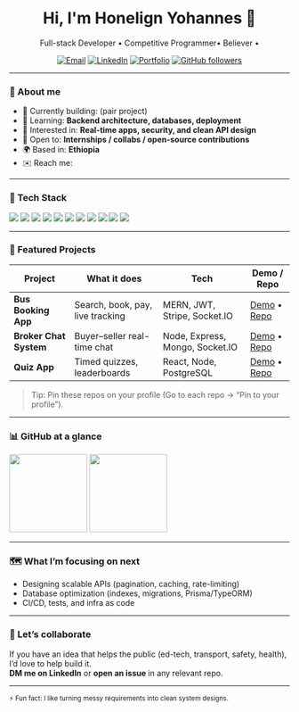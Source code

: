 <h1 align="center">Hi, I'm Honelign Yohannes 👋</h1>
<p align="center">
  Full-stack Developer • Competitive Programmer• Believer • 
</p>

<!-- Quick badges -->
<p align="center">
  <a href="mailto:<liranso392@gmail.com>"><img alt="Email" src="https://img.shields.io/badge/Email-Contact-informational?logo=gmail"></a>
  <a href="https://www.linkedin.com/in/<your-linkedin>"><img alt="LinkedIn" src="https://img.shields.io/badge/LinkedIn-Connect-blue?logo=linkedin"></a>
  <a href="https://<your-portfolio-domain>"><img alt="Portfolio" src="https://img.shields.io/badge/Portfolio-Visit-brightgreen?logo=vercel"></a>
  <a href="https://github.com/<your-username>?tab=followers"><img alt="GitHub followers" src="https://img.shields.io/github/followers/<your-username>?style=social"></a>
</p>

---

### 🚀 About me
- 🔭 Currently building: **<your current project>** (pair project)
- 🌱 Learning: **Backend architecture, databases, deployment**
- 🧰 Interested in: **Real-time apps, security, and clean API design**
- 🤝 Open to: **Internships / collabs / open-source contributions**
- 🌍 Based in: **Ethiopia**
- ✉️ Reach me: **<your-email>**

---

### 🧩 Tech Stack
<p>
  <!-- Keep it simple with badges. Add/remove as needed. -->
  <img src="https://img.shields.io/badge/JavaScript-ES6+-yellow?logo=javascript" />
  <img src="https://img.shields.io/badge/TypeScript-✨-blue?logo=typescript" />
  <img src="https://img.shields.io/badge/Node.js-Runtime-green?logo=node.js" />
  <img src="https://img.shields.io/badge/Express.js-API-black?logo=express" />
  <img src="https://img.shields.io/badge/React-UI-61DAFB?logo=react" />
  <img src="https://img.shields.io/badge/MongoDB-Database-4ea94b?logo=mongodb" />
  <img src="https://img.shields.io/badge/PostgreSQL-Database-336791?logo=postgresql" />
  <img src="https://img.shields.io/badge/Socket.IO-Realtime-black?logo=socketdotio" />
  <img src="https://img.shields.io/badge/JWT-Auth-orange?logo=jsonwebtokens" />
  <img src="https://img.shields.io/badge/Docker-Containers-2496ED?logo=docker" />
  <img src="https://img.shields.io/badge/Render-Deploy-46e3b7?logo=render" />
</p>

---

### 🌟 Featured Projects
<!-- Replace rows with your best 3–6 projects -->
| Project | What it does | Tech | Demo / Repo |
|---|---|---|---|
| **Bus Booking App** | Search, book, pay, live tracking | MERN, JWT, Stripe, Socket.IO | [Demo](<demo-link>) • [Repo](<repo-link>) |
| **Broker Chat System** | Buyer–seller real-time chat | Node, Express, Mongo, Socket.IO | [Demo](<demo-link>) • [Repo](<repo-link>) |
| **Quiz App** | Timed quizzes, leaderboards | React, Node, PostgreSQL | [Demo](<demo-link>) • [Repo](<repo-link>) |

> Tip: Pin these repos on your profile (Go to each repo → “Pin to your profile”).

---

### 📊 GitHub at a glance
<!-- These are optional third-party badges. If you prefer, remove this section. -->
<p>
  <img src="https://github-readme-stats.vercel.app/api?username=<your-username>&show_icons=true&hide_border=true" height="140" />
  <img src="https://github-readme-streak-stats.herokuapp.com/?user=<your-username>&hide_border=true" height="140" />
</p>

---

### 🗺️ What I’m focusing on next
- Designing scalable APIs (pagination, caching, rate-limiting)
- Database optimization (indexes, migrations, Prisma/TypeORM)
- CI/CD, tests, and infra as code

---

### 🤝 Let’s collaborate
If you have an idea that helps the public (ed-tech, transport, safety, health), I’d love to help build it.  
**DM me on LinkedIn** or **open an issue** in any relevant repo.

---

<sub>⚡ Fun fact: I like turning messy requirements into clean system designs.</sub>

